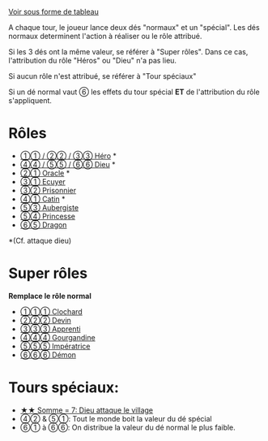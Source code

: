[Voir sous forme de tableau](table)

A chaque tour, le joueur lance deux dés "normaux" et un "spécial". Les dés normaux determinent l'action à réaliser ou le rôle attribué.

Si les 3 dés ont la même valeur, se référer à "Super rôles". Dans ce cas, l'attribution du rôle "Héros" ou "Dieu" n'a pas lieu.

Si aucun rôle n'est attribué, se référer à "Tour spéciaux"

Si un dé normal vaut ⑥ les effets du tour spécial **ET** de l'attribution du rôle s'appliquent.

# Rôles
- [①① / ②② / ③③ Héro](roles/hero) *
- [④④ / ⑤⑤ / ⑥⑥ Dieu](special/attaque) *
- [②① Oracle](special/attaque) *
- [③① Ecuyer](roles/ecuyer)
- [③② Prisonnier](roles/prisonnier)
- [④① Catin](special/attaque) *
- [⑤③ Aubergiste](roles/aubergiste)
- [⑤④ Princesse](roles/princesse)
- [⑥⑤ Dragon](roles/dragon)

*(Cf. attaque dieu)
# Super rôles
**Remplace le rôle normal**
- [①①① Clochard](superroles/clochard)
- [②②② Devin](superroles/devin)
- [③③③ Apprenti](superroles/apprenti)
- [④④④ Gourgandine](superroles/gourgandine)
- [⑤⑤⑤ Impératrice](superroles/imperatrice)
- [⑥⑥⑥ Démon](superroles/demon)

# Tours spéciaux:
- [★★ Somme = 7: Dieu attaque le village](special/attaque)
- ④② & ⑤①: Tout le monde boit la valeur du dé spécial
- ⑥① à ⑥⑥: On distribue la valeur du dé normal le plus faible.
